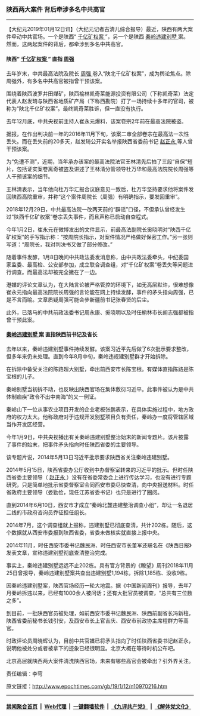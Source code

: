### 陕西两大案件 背后牵涉多名中共高官
------------------------

<p>
 【大纪元2019年01月12日讯】（大纪元记者古清儿综合报导）最近，陕西有两大案件牵动中共官场。一个是陕西“
 <a href="http://www.epochtimes.com/gb/tag/%E5%8D%83%E4%BA%BF%E7%9F%BF%E6%9D%83%E6%A1%88.html">
  千亿矿权案
 </a>
 ”，另一个是陕西
 <a href="http://www.epochtimes.com/gb/tag/%E7%A7%A6%E5%B2%AD%E8%BF%9D%E5%BB%BA%E5%88%AB%E5%A2%85.html">
  秦岭违建别墅
 </a>
 案。然而，这两起案件的背后，都牵涉到多名中共高官。
</p>
<h4>
 陕西“
 <a href="http://www.epochtimes.com/gb/tag/%E5%8D%83%E4%BA%BF%E7%9F%BF%E6%9D%83%E6%A1%88.html">
  千亿矿权案
 </a>
 ” 直指
 <a href="http://www.epochtimes.com/gb/tag/%E5%91%A8%E5%BC%BA.html">
  周强
 </a>
</h4>
<p>
 去年岁末，中共最高法院及院长
 <a href="http://www.epochtimes.com/gb/tag/%E5%91%A8%E5%BC%BA.html">
  周强
 </a>
 卷入“陕北千亿矿权案”，成为舆论焦点。除周强外，有多名中共高官被指曾干预该案。
</p>
<p>
 围绕着陕西波罗井田煤矿，陕西榆林凯奇莱能源投资有限公司（下称凯奇莱）法定代表人赵发琦与陕西省地质矿产局（下称西勘院）打了一场持续十多年的官司，被称为“陕北千亿矿权案”。最终凯奇莱胜诉，但一直没有执行。
</p>
<p>
 去年12月底，中共央视前主持人崔永元爆料，该案卷宗2年前在最高法院被盗。
</p>
<p>
 据报，在作出判决前一年的2016年11月下旬，该案二审全部卷宗在最高法一次性丢失。而在丢失前的20多天，赵发琦公开实名举报陕西省委前书记
 <a href="http://www.epochtimes.com/gb/tag/%E8%B5%B5%E6%AD%A3%E6%B0%B8.html">
  赵正永
 </a>
 等人曾干预该案。
</p>
<p>
 为“免遭不测”，近期，当年承办该案的最高法院法官王林清先后拍了三段“自保”短片，包括证实案卷离奇被盗及讲述了王林清分管领导杜万华和最高法院院长周强等人干预该案的细节。
</p>
<p>
 王林清表示，当年他向杜万华汇报合议庭意见一致后，杜万华坚持要求他将案件发回陕西高院重审，并称“这个案件周院长（周强）有明确指示，要发回重审”。
</p>
<p>
 2018年12月29日，中共最高法院一改两天前的“辟谣”口径，不但承认曾经发生过“陕西千亿矿权案”卷宗丢失事件，而且声称已启动自查程式。
</p>
<p>
 今年1月2日，崔永元在微博发出的文件显示，前最高法副院长奚晓明对“陕西千亿矿权案”的手写指示称：“按周院长指示，对案件情况严格做好保密工作。”另一张则写道：“周院长，我对判决书又做了部分修改。”
</p>
<p>
 随着事件发酵，1月8日晚间中共政法委发消息称，由中共政法委牵头，中纪委国家监委、最高检、公安部参加，成立联合调查组，对“千亿矿权案”卷丢失等问题进行调查。而最高法却被完全撇在了一边。
</p>
<p>
 港媒的评论文章认为，在大陆言论被严格管控的环境下，如无高层默许，很难想像崔永元指向最高法院院长周强的言论能在网上持续发酵，事件的矛头指向周强，已是不言而喻。文章质疑周强可能会步新疆前书记张春贤的后尘。
</p>
<p>
 此外，已落马的中共前政法委书记周永康、奚晓明以及时任榆林市长胡志强都被指曾干预此案。
</p>
<h4>
 <a href="http://www.epochtimes.com/gb/tag/%E7%A7%A6%E5%B2%AD%E8%BF%9D%E5%BB%BA%E5%88%AB%E5%A2%85.html">
  秦岭违建别墅
 </a>
 案 直指陕西前书记及省长
</h4>
<p>
 去年以来，秦岭违建别墅事件持续发酵。该案习近平先后做了6次批示要求整改，但多年来仍未处理。直到今年8月中旬，秦岭违规建别墅群才开始拆除。
</p>
<p>
 在拆除中备受关注的陈路超大别墅，牵出前西安市长陈宝根。有媒体直指陈路是陈宝根的儿子。
</p>
<p>
 秦岭别墅当初拆不动，也反映出陕西官场在集体敷衍习近平。此事件被认为是中共体制痼疾“政令不出中南海”的又一例证。
</p>
<p>
 秦岭山下一位从事农业项目开发的企业老板张鹏表示，在具体实施过程中，地方政府的权力太大。他称政府对于违规开发别墅项目负有责任，秦岭办一度将管辖区域当作开发区经营。
</p>
<p>
 今年1月9日，中共央视播出有关秦岭违建别墅整治始末的新闻专题片。该片披露了事件的始末，把事件矛头指向时任陕西省委的主要领导。
</p>
<p>
 该专题片说，2014年5月13日习近平批示要求陕西省关注秦岭违建别墅。
</p>
<p>
 2014年5月15日，陕西省委办公厅收到中办督察室转来的习近平的批示。但时任陕西省委主要领导（
 <a href="http://www.epochtimes.com/gb/tag/%E8%B5%B5%E6%AD%A3%E6%B0%B8.html">
  赵正永
 </a>
 ）没有在省委常委会上进行传达学习，也没有进行专题研究，只是简单地批示省委督察室会同西安市委尽快查清，向中央报送材料。时任省政府主要领导（娄勤俭，现任江苏省委书记）也只是进行了圈阅。
</p>
<p>
 直到2014年6月10日，西安市才成立“秦岭北麓违建整治调查小组”，却让一名退居二线的市政府咨询员乔征担任组长。
</p>
<p>
 2014年7月，这个调查组就上报称，违建别墅已彻底查清，共计202栋。随后，这个数据就从西安市委报到陕西省委，省委未做核实就直接上报中央。
</p>
<p>
 2014年11月，时任西安市委书记魏民洲、时任西安市长董军还联名在《陕西日报》发表文章，宣称违建别墅彻底查清整治完成。
</p>
<p>
 事实上，秦岭违建别墅远远不止202栋。具有官方背景的《瞭望》周刊2018年11月25日曾报导，秦岭违建别墅案共查出违建别墅1,194栋，拆除1,185栋、没收9栋。
</p>
<p>
 因秦岭违建别墅案，陕西官场经历一轮大地震。据《中国新闻周刊》报导，去年7月秦岭拆违以来，已经有1000余人被问话；还有大批官员被调查，“总共有三位数之多”。
</p>
<p>
 到目前，一批陕西官员被处理，如前西安市委书记魏民洲、陕西前副省长冯新柱，陕西省委前秘书长钱引安，及西安市长上官吉庆、西安市前政协主席程群力等高官。
</p>
<p>
 时政评论员周晓辉认为，目前中共官媒已将矛头指向了时任陕西省委书记赵正永，说明他被处分或者被拿下的迹象已经很明显。北京大概在等待时机公布吧。
</p>
<p>
 北京高层就陕西两大案件清洗陕西官场，未来有哪些高官会被牵出？引外界关注。
</p>
<p>
 责任编辑：李穹
</p>

原文链接：http://www.epochtimes.com/gb/19/1/12/n10970216.htm


------------------------
#### [禁闻聚合首页](https://github.com/gfw-breaker/banned-news/blob/master/README.md) &nbsp;|&nbsp; [Web代理](https://github.com/gfw-breaker/open-proxy/blob/master/README.md) &nbsp;|&nbsp; [一键翻墙软件](https://github.com/gfw-breaker/nogfw/blob/master/README.md) &nbsp;|&nbsp; [《九评共产党》](https://github.com/gfw-breaker/9ping.md/blob/master/README.md#九评之一评共产党是什么) &nbsp;|&nbsp; [《解体党文化》](https://github.com/gfw-breaker/jtdwh.md/blob/master/README.md#绪论)